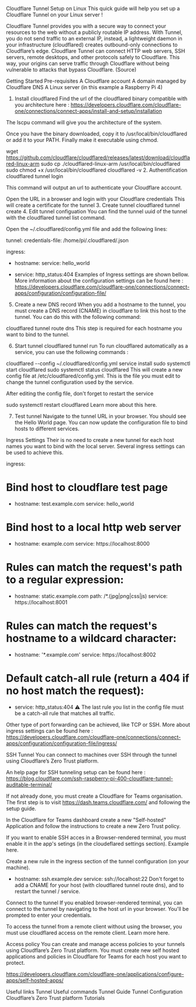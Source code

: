Cloudflare Tunnel Setup on Linux
This quick guide will help you set up a Cloudflare Tunnel on your Linux server !

Cloudflare Tunnel provides you with a secure way to connect your resources to the web without a publicly routable IP address. With Tunnel, you do not send traffic to an external IP, instead, a lightweight daemon in your infrastructure (cloudflared) creates outbound-only connections to Cloudflare’s edge. Cloudflare Tunnel can connect HTTP web servers, SSH servers, remote desktops, and other protocols safely to Cloudflare. This way, your origins can serve traffic through Cloudflare without being vulnerable to attacks that bypass Cloudflare. (Source)

Getting Started
Pre-requisites
A Cloudflare account
A domain managed by Cloudflare DNS
A Linux server (in this example a Raspberry Pi 4)
1. Install cloudflared
Find the url of the cloudflared binary compatible with you architecture here : https://developers.cloudflare.com/cloudflare-one/connections/connect-apps/install-and-setup/installation

The lscpu command will give you the architecture of the system.

Once you have the binary downloaded, copy it to /usr/local/bin/cloudflared or add it to your PATH. Finally make it executable using chmod.

wget https://github.com/cloudflare/cloudflared/releases/latest/download/cloudflared-linux-arm
sudo cp ./cloudflared-linux-arm /usr/local/bin/cloudflared
sudo chmod +x /usr/local/bin/cloudflared
cloudflared -v
2. Authentification
cloudflared tunnel login

This command will output an url to authenticate your Cloudflare account.

Open the URL in a browser and login with your Cloudflare credentials
This will create a certificate for the tunnel
3. Create tunnel
cloudflared tunnel create <tunelName>
4. Edit tunnel configuation
You can find the tunnel uuid of the tunnel with the cloudflared tunnel list command.

Open the ~/.cloudflared/config.yml file and add the following lines:

tunnel: <tunnel-uuid>
credentials-file: /home/pi/.cloudflared/<tunnel-uuid>.json 

ingress:
  - hostname: <your-domain>
    service: hello_world

  - service: http_status:404
Examples of Ingress settings are shown bellow. More information about the configuration settings can be found here : https://developers.cloudflare.com/cloudflare-one/connections/connect-apps/configuration/configuration-file/

5. Create a new DNS record
When you add a hostname to the tunnel, you must create a DNS record (CNAME) in cloudflare to link this host to the tunnel. You can do this with the following command:

cloudflared tunnel route dns <tunnel-uuid> <your-domain>
This step is required for each hostname you want to bind to the tunnel.

6. Start tunnel
cloudflared tunnel run <tunnel-name>
To run cloudflared automatically as a service, you can use the following commands :

cloudflared --config ~/.cloudflared/config.yml service install
sudo systemctl start cloudflared
sudo systemctl status cloudflared
This will create a new config file at /etc/cloudflared/config.yml. This is the file you must edit to change the tunnel configuration used by the service.

After editing the config file, don't forget to restart the service

sudo systemctl restart cloudflared
Learn more about this here.

7. Test tunnel
Navigate to the tunnel URL in your browser. You should see the Hello World page. You can now update the configuration file to bind hosts to different services.

Ingress Settings
Their is no need to create a new tunnel for each host names you want to bind with the local server. Several ingress settings can be used to achieve this.

ingress:
  # Bind host to cloudflare test page
  - hostname: test.example.com
    service: hello_world

  # Bind host to a local http web server 
  - hostname: example.com
    service: https://localhost:8000

  # Rules can match the request's path to a regular expression:
  - hostname: static.example.com
    path: /*.(jpg|png|css|js)
    service: https://localhost:8001

  # Rules can match the request's hostname to a wildcard character:
  - hostname: '*.example.com'
    service: https://localhost:8002

  # Default catch-all rule (return a 404 if no host match the request):
  - service: http_status:404
⚠️ The last rule you list in the config file must be a catch-all rule that matches all traffic.

Other type of port forwarding can be achieved, like TCP or SSH. More about ingress settings can be found here : https://developers.cloudflare.com/cloudflare-one/connections/connect-apps/configuration/configuration-file/ingress/

SSH Tunnel
You can connect to machines over SSH through the tunnel using Cloudflare’s Zero Trust platform.

An help page for SSH tunneling setup can be found here : https://blog.cloudflare.com/ssh-raspberry-pi-400-cloudflare-tunnel-auditable-terminal/

If not already done, you must create a Cloudflare for Teams organisation.
The first step is to visit https://dash.teams.cloudflare.com/ and following the setup guide.

In the Cloudflare for Teams dashboard create a new "Self-hosted" Application and follow the instructions to create a new Zero Trust policy.

If you want to enable SSH acces in a Browser-rendered terminal, you must enable it in the app's setings (in the cloudeflared settings section). Example here.

Create a new rule in the ingress section of the tunnel configuration (on your machine).

  - hostname: ssh.example.dev
    service: ssh://localhost:22
Don't forget to add a CNAME for your host (with cloudflared tunnel route dns), and to restart the tunnel / service.

Connect to the tunnel
If you enabled browser-rendered terminal, you can connect to the tunnel by navigating to the host url in your browser. You'll be prompted to enter your credentials.

To access the tunnel from a remote client without using the browser, you must use cloudflared access on the remote client. Learn more here.

Access policy
You can create and manage access policies to your tunnels using Cloudflare’s Zero Trust platform. You must create new self hosted applications and policies in Cloudflare for Teams for each host you want to protect.

https://developers.cloudflare.com/cloudflare-one/applications/configure-apps/self-hosted-apps/

Useful links
Tunnel Useful commands
Tunnel Guide
Tunnel Configuration
Cloudflare’s Zero Trust platform Tutorials
